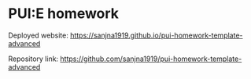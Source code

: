 # PUI:E homework

Deployed website: https://sanjna1919.github.io/pui-homework-template-advanced

Repository link: https://github.com/sanjna1919/pui-homework-template-advanced
